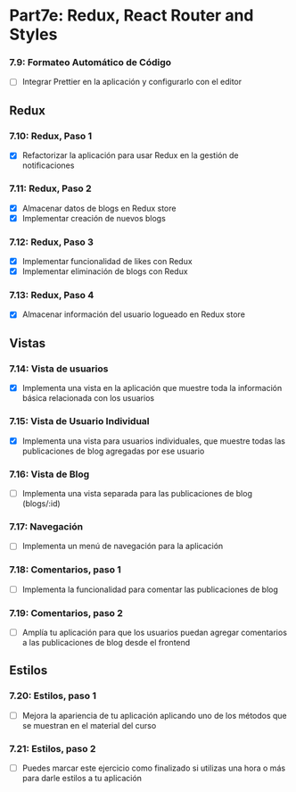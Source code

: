 # Part7e: Redux, React Router and Styles


### 7.9: Formateo Automático de Código
- [ ] Integrar Prettier en la aplicación y configurarlo con el editor


## Redux

### 7.10: Redux, Paso 1
- [x] Refactorizar la aplicación para usar Redux en la gestión de notificaciones

### 7.11: Redux, Paso 2
- [x] Almacenar datos de blogs en Redux store
- [x] Implementar creación de nuevos blogs

### 7.12: Redux, Paso 3
- [x] Implementar funcionalidad de likes con Redux
- [x] Implementar eliminación de blogs con Redux

### 7.13: Redux, Paso 4
- [x] Almacenar información del usuario logueado en Redux store


## Vistas

### 7.14: Vista de usuarios
- [x] Implementa una vista en la aplicación que muestre toda la información básica relacionada con los usuarios

### 7.15: Vista de Usuario Individual
- [x] Implementa una vista para usuarios individuales, que muestre todas las publicaciones de blog agregadas por ese usuario

### 7.16: Vista de Blog
- [ ] Implementa una vista separada para las publicaciones de blog (blogs/:id)

### 7.17: Navegación
- [ ] Implementa un menú de navegación para la aplicación

### 7.18: Comentarios, paso 1
- [ ] Implementa la funcionalidad para comentar las publicaciones de blog

### 7.19: Comentarios, paso 2
- [ ] Amplía tu aplicación para que los usuarios puedan agregar comentarios a las publicaciones de blog desde el frontend


## Estilos 

### 7.20: Estilos, paso 1
- [ ] Mejora la apariencia de tu aplicación aplicando uno de los métodos que se muestran en el material del curso

### 7.21: Estilos, paso 2
- [ ] Puedes marcar este ejercicio como finalizado si utilizas una hora o más para darle estilos a tu aplicación